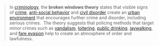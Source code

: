 > In [criminology](https://en.wikipedia.org/wiki/Criminology "Criminology"), the **broken windows theory** states that visible signs of [crime](https://en.wikipedia.org/wiki/Crime "Crime"), [anti-social behavior](https://en.wikipedia.org/wiki/Anti-social_behavior "Anti-social behavior") and [civil disorder](https://en.wikipedia.org/wiki/Civil_disorder "Civil disorder") create an [urban environment](https://en.wikipedia.org/wiki/Urban_area "Urban area") that encourages further crime and disorder, including serious crimes.  The theory suggests that policing methods that target minor crimes such as [vandalism](https://en.wikipedia.org/wiki/Vandalism "Vandalism"), [loitering](https://en.wikipedia.org/wiki/Loitering "Loitering"), [public drinking](https://en.wikipedia.org/wiki/Public_drinking "Public drinking"), [jaywalking](https://en.wikipedia.org/wiki/Jaywalking "Jaywalking"), and [fare evasion](https://en.wikipedia.org/wiki/Fare_evasion "Fare evasion") help to create an atmosphere of order and lawfulness.
